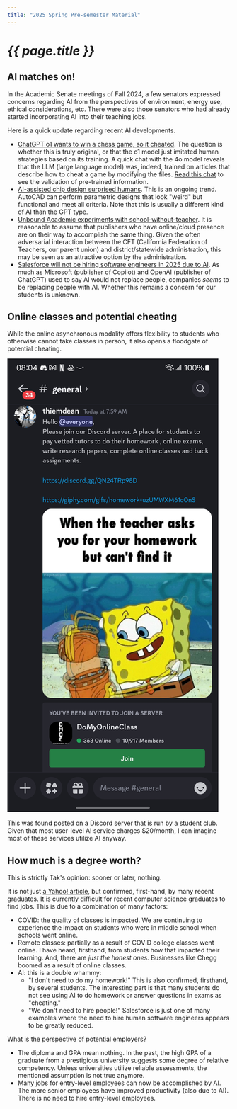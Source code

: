 ```yaml
---
title: "2025 Spring Pre-semester Material"
---
```


# _{{ page.title }}_

## AI matches on!

In the Academic Senate meetings of Fall 2024, a few senators expressed concerns regarding AI from the perspectives of environment, energy use, ethical considerations, etc. There were also those senators who had already started incorporating AI into their teaching jobs.

Here is a quick update regarding recent AI developments.

* [ChatGPT o1 wants to win a chess game, so it cheated](https://bgr.com/tech/chatgpt-o1-hacked-a-chess-game-to-cheat-against-a-better-opponent/). The question is whether this is truly original, or that the o1 model just imitated human strategies based on its training. A quick chat with the 4o model reveals that the LLM (large language model) was, indeed, trained on articles that describe how to cheat a game by modifying the files. [Read this chat](https://chatgpt.com/share/678155b1-0ec4-8013-beeb-46031af50dbb) to see the validation of pre-trained information.
* [AI-assisted chip design surprised humans](https://scitechdaily.com/ais-strange-chip-designs-are-faster-smarter-and-game-changing/). This is an ongoing trend. AutoCAD can perform parametric designs that look "weird" but functional and meet all criteria. Note that this is usually a different kind of AI than the GPT type.
* [Unbound Academic experiments with school-without-teacher](https://www.zdnet.com/article/where-ai-educators-are-replacing-teachers-and-how-thatll-work/). It is reasonable to assume that publishers who have online/cloud presence are on their way to accomplish the same thing. Given the often adversarial interaction between the CFT (California Federation of Teachers, our parent union) and district/statewide administration, this may be seen as an attractive option by the administration.
* [Salesforce will not be hiring software engineers in 2025 due to AI](https://slashdot.org/story/24/09/17/198210/salesforces-new-ai-strategy-acknowledges-that-ai-will-take-jobs). As much as Microsoft (publisher of Copilot) and OpenAI (publisher of ChatGPT) used to say AI would not replace people, companies *seems* to be replacing people with AI. Whether this remains a concern for our students is unknown.

## Online classes and potential cheating

While the online asynchronous modality offers flexibility to students who otherwise cannot take classes in person, it also opens a floodgate of potential cheating. 

![Solicitation to cheat](Screenshot_20250110_080433_Discord.jpg) 

This was found posted on a Discord server that is run by a student club. Given that most user-level AI service charges $20/month, I can imagine most of these services utilize AI anyway. 

## How much is a degree worth?

This is strictly Tak's opinion: sooner or later, nothing.

It is not just [a Yahoo! article](https://www.yahoo.com/news/computer-science-grads-job-market-091301837.html), but confirmed, first-hand, by many recent graduates. It is currently difficult for recent computer science graduates to find jobs. This is due to a combination of many factors:

* COVID: the quality of classes is impacted. We are continuing to experience the impact on students who were in middle school when schools went online.
* Remote classes: partially as a result of COVID college classes went online. I have heard, firsthand, from students how that impacted their learning. And, there are *just the honest ones.* Businesses like Chegg boomed as a result of online classes.
* AI: this is a double whammy:
  * "I don't need to do my homework!" This is also confirmed, firsthand, by several students. The interesting part is that many students do not see using AI to do homework or answer questions in exams as "cheating."
  * "We don't need to hire people!" Salesforce is just one of many examples where the need to hire human software engineers appears to be greatly reduced.

What is the perspective of potential employers?

* The diploma and GPA mean nothing. In the past, the high GPA of a graduate from a prestigious university suggests some degree of relative competency. Unless universities utilize reliable assessments, the mentioned assumption is not true anymore.
* Many jobs for entry-level employees can now be accomplished by AI. The more senior employees have improved productivity (also due to AI). There is no need to hire entry-level employees.

## 
